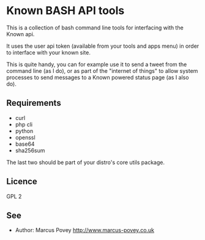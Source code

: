 Known BASH API tools
====================

This is a collection of bash command line tools for interfacing with the Known api.

It uses the user api token (available from your tools and apps menu) in order to interface with your known site.

This is quite handy, you can for example use it to send a tweet from the command line (as I do), or as part of the 
"internet of things" to allow system processes to send messages to a Known powered status page (as I also do).

Requirements
------------
* curl
* php cli
* python
* openssl
* base64
* sha256sum

The last two should be part of your distro's core utils package.

Licence
-------

GPL 2

See
---

* Author: Marcus Povey http://www.marcus-povey.co.uk
